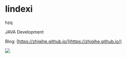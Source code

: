 # lindexi

hzq

JAVA Development 


Blog: [https://zhiqihe.github.io/](https://zhiqihe.github.io/)  



![](https://github-readme-stats.vercel.app/api?username=lindexi&show_icons=true)